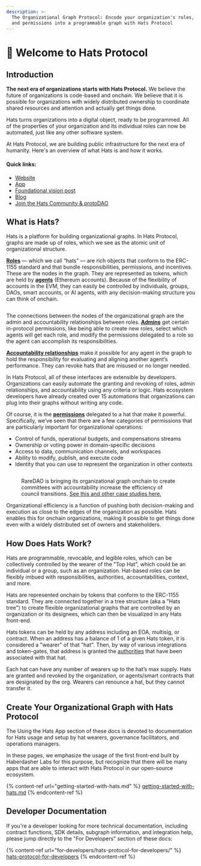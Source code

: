```yaml
---
description: >-
  The Organizational Graph Protocol: Encode your organization's roles, agents,
  and permissions into a programmable graph with Hats Protocol
---
```


# 👋 Welcome to Hats Protocol

## Introduction

**The next era of organizations starts with Hats Protocol.** We believe the future of organizations is code-based and onchain. We believe that it is possible for organizations with widely distributed ownership to coordinate shared resources and attention and actually get things done.

Hats turns organizations into a digital object, ready to be programmed. All of the properties of your organization and its individual roles can now be automated, just like any other software system.

At Hats Protocol, we are building public infrastructure for the next era of humanity. Here's an overview of what Hats is and how it works.

#### **Quick links:**

* [Website](https://hatsprotocol.xyz/)
* [App](https://app.hatsprotocol.xyz/)
* [Foundational vision post](https://blog.hatsprotocol.xyz/organizational-graphs)
* [Blog](https://blog.hatsprotocol.xyz/)
* [Join the Hats Community & protoDAO](https://community.hatsprotocol.xyz/)

## What is Hats?

Hats is a platform for building organizational graphs. In Hats Protocol, graphs are made up of roles, which we see as the atomic unit of organizational structure.

[**Roles**](using-hats/what-hats-do-i-need.md) — which we call “hats” — are rich objects that conform to the ERC-1155 standard and that bundle responsibilities, permissions, and incentives. These are the nodes in the graph. They are represented as tokens, which are held by [**agents**](using-hats/adding-wearers.md) (Ethereum accounts). Because of the flexibility of accounts in the EVM, they can easily be controlled by individuals, groups, DAOs, smart accounts, or AI agents, with any decision-making structure you can think of onchain.

<figure><img src="https://lh7-us.googleusercontent.com/XmvualHMUh27UvgJ3EVo2aHeag1aSn4tkmyZdmJ2q3iQjr-Ic_VsfGrIdWIJShTAVH6n9b41nMA9GSg5PK6uJJnIzVB53opG1tnClXK5mCxLCMtRdRCmEMDRyno2nUP9l_crFbKwCV6Ckk2oE0wWRxk" alt=""><figcaption></figcaption></figure>

The connections between the nodes of the organizational graph are the admin and accountability relationships between roles. [**Admins**](using-hats/setting-accountabilities/admins-creating-issuing-and-revising-hats.md) get certain in-protocol permissions, like being able to create new roles, select which agents will get each role, and modify the permissions delegated to a role so the agent can accomplish its responsibilities.

[**Accountability relationships**](using-hats/setting-accountabilities/eligibility-requirements-for-wearers.md) make it possible for any agent in the graph to hold the responsibility for evaluating and aligning another agent’s performance. They can revoke hats that are misused or no longer needed.&#x20;

In Hats Protocol, all of these interfaces are extensible by developers. Organizations can easily automate the granting and revoking of roles, admin relationships, and accountability using any criteria or logic. Hats ecosystem developers have already created over 15 automations that organizations can plug into their graphs without writing any code.

Of course, it is the [**permissions**](hats-integrations/permissions-and-authorities/) delegated to a hat that make it powerful. Specifically, we’ve seen that there are a few categories of permissions that are particularly important for organizational operations:

* Control of funds, operational budgets, and compensations streams&#x20;
* Ownership or voting power in domain-specific decisions
* Access to data, communication channels, and workspaces
* Ability to modify, publish, and execute code
* Identity that you can use to represent the organization in other contexts

<figure><img src="https://lh7-us.googleusercontent.com/4mAlQnmGQpwf4tN2s4lUvHZxP3FhYL0IY2F_9c6xsCQA3zq-aQWGWEO7UUAxtr_YZSeK4R8_XY0JAlWhQZvuJx7zVdo1ygRCtIim9HB0ThUdhLivIKPA-TT59MG8LnQWJoPuUVZE-nYQNSLMfjvCSvU" alt=""><figcaption><p>RareDAO is bringing its organizational graph onchain to create committees with accountability increase the efficiency of council transitions. <a href="https://www.hatsprotocol.xyz/case-studies">See this and other case studies here.</a></p></figcaption></figure>

Organizational efficiency is a function of pushing both decision-making and execution as close to the edges of the organization as possible. Hats enables this for onchain organizations, making it possible to get things done even with a widely distributed set of owners and stakeholders.

## How Does Hats Work?

Hats are programmable, revocable, and legible roles, which can be collectively controlled by the wearer of the "Top Hat", which could be an individual or a group, such as an organization. Hat-based roles can be flexibly imbued with responsibilities, authorities, accountabilities, context, and more.

Hats are represented onchain by tokens that conform to the ERC-1155 standard. They are connected together in a tree structure (aka a "Hats tree") to create flexible organizational graphs that are controlled by an organization or its designees, which can then be visualized in any Hats front-end.

Hats tokens can be held by any address including an EOA, multisig, or contract. When an address has a balance of 1 of a given Hats token, it is considered a "wearer" of that "hat". Then, by way of various integrations and token-gates, that address is granted the [authorities](using-hats/connecting-hats-w-permissions-and-authorities/) that have been associated with that hat.

Each hat can have any number of wearers up to the hat’s max supply. Hats are granted and revoked by the organization, or agents/smart contracts that are designated by the org. Wearers can renounce a hat, but they cannot transfer it.

## Create Your Organizational Graph with Hats Protocol

The Using the Hats App section of these docs is devoted to documentation for Hats usage and setup by hat wearers, governance facilitators, and operations managers.&#x20;

In these pages, we emphasize the usage of the first front-end built by Haberdasher Labs for this purpose, but recognize that there will be many apps that are able to interact with Hats Protocol in our open-source ecosystem.

{% content-ref url="getting-started-with-hats.md" %}
[getting-started-with-hats.md](getting-started-with-hats.md)
{% endcontent-ref %}

## Developer Documentation

If you're a developer looking for more technical documentation, including contract functions, SDK details, subgraph information, and integration help, please jump directly to the "For Developers" section of these docs:

{% content-ref url="for-developers/hats-protocol-for-developers/" %}
[hats-protocol-for-developers](for-developers/hats-protocol-for-developers/)
{% endcontent-ref %}
